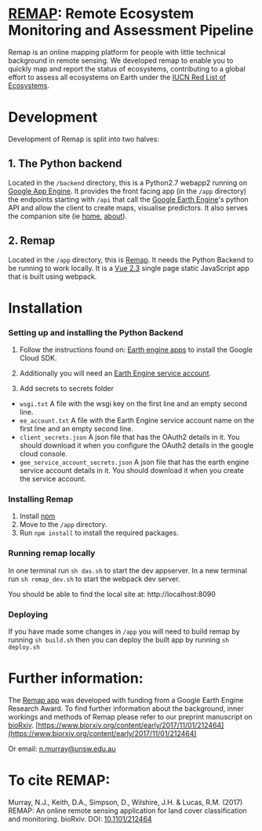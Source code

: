 # [REMAP](https://remap-app.org): Remote Ecosystem Monitoring and Assessment Pipeline
Remap is an online mapping platform for people with little technical background in remote sensing. We developed remap to enable you to quickly map and report the status of ecosystems, contributing to a global effort to assess all ecosystems on Earth under the [IUCN Red List of Ecosystems](https://iucnrle.org).

# Development

Development of Remap is split into two halves:

## 1. The Python backend

Located in the  `/backend` directory, this is a Python2.7 webapp2  running on [Google App Engine](https://cloud.google.com/appengine/docs/). It provides the front facing app (in the `/app` directory) the endpoints starting with `/api` that call the [Google Earth Engine](https://earthengine.google.com/)'s python API and allow the client to create maps, visualise predictors.
It also serves the companion site (ie [home](https://remap-app.org/), [about](https://remap-app.org/about)).

## 2. Remap

Located in the `/app` directory, this is [Remap](https://remap-app.org/remap).
It needs the Python Backend to be running to work locally.
It is a [Vue 2.3](https://vuejs.org/) single page static JavaScript app that is built using webpack.

# Installation

### Setting up and installing the Python Backend
1. Follow the instructions found on: [Earth engine apps](https://developers.google.com/earth-engine/app_engine_intro) to install the Google Cloud SDK.

2. Additionally you will need an [Earth Engine service account](https://developers.google.com/earth-engine/service_account).

3. Add secrets to secrets folder
 * `wsgi.txt` A file with the wsgi key on the first line and an empty second line.
 * `ee_account.txt` A file with the Earth Engine service account name on the first line and an empty second line.
 * `client_secrets.json` A json file that has the OAuth2 details in it. You should download it when you configure the OAuth2 details in the google cloud console.
 * `gee_service_account_secrets.json` A json file that has the earth engine service account details in it. You should download it when you create the service account.

### Installing Remap

1. Install [npm](https://docs.npmjs.com/getting-started/installing-node)
2. Move to the `/app` directory.
3. Run `npm install` to install the required packages.


### Running remap locally
In one terminal run `sh das.sh` to start the dev appserver.
In a new terminal run `sh remap_dev.sh` to start the webpack dev server.

You should be able to find the local site at: http://localhost:8090

### Deploying

If you have made some changes in `/app` you will need to build remap by running `sh build.sh` then you can deploy the built app by running `sh deploy.sh`

# Further information:
The [Remap app](https://remap-app.org/) was developed with funding from a Google Earth Engine Research Award. To find further information about the background, inner workings and methods of Remap please refer to our preprint manuscript on [bioRxiv](https://www.biorxiv.org/content/early/2017/11/01/212464).
[https://www.biorxiv.org/content/early/2017/11/01/212464](https://www.biorxiv.org/content/early/2017/11/01/212464)

Or email: n.murray@unsw.edu.au

#  To cite REMAP:
Murray, N.J., Keith, D.A., Simpson, D., Wilshire, J.H. & Lucas, R.M. (2017) REMAP: An online remote sensing application for land cover classification and monitoring. bioRxiv. DOI: [10.1101/212464](https://www.biorxiv.org/content/early/2017/11/01/212464)

